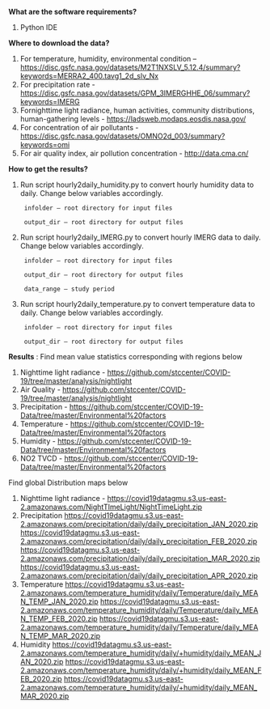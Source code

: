 **What are the software requirements?**

1. Python IDE

**Where to download the data?**

1. For temperature, humidity, environmental condition – https://disc.gsfc.nasa.gov/datasets/M2T1NXSLV_5.12.4/summary?keywords=MERRA2_400.tavg1_2d_slv_Nx
2. For precipitation rate - https://disc.gsfc.nasa.gov/datasets/GPM_3IMERGHHE_06/summary?keywords=IMERG
3. Fornighttime light radiance, human activities, community distributions, human-gathering levels - https://ladsweb.modaps.eosdis.nasa.gov/
4. For concentration of air pollutants - https://disc.gsfc.nasa.gov/datasets/OMNO2d_003/summary?keywords=omi
5. For air quality index, air pollution concentration - http://data.cma.cn/

**How to get the results?**

1. Run script hourly2daily_humidity.py to convert hourly humidity data to daily. Change below variables accordingly.

        infolder – root directory for input files

        output_dir – root directory for output files

2. Run script hourly2daily_IMERG.py to convert hourly IMERG data to daily. Change below variables accordingly.

        infolder – root directory for input files

        output_dir – root directory for output files

        data_range – study period

3. Run script hourly2daily_temperature.py to convert temperature data to daily. Change below variables accordingly.

        infolder – root directory for input files

        output_dir – root directory for output files

**Results** :
Find mean value statistics corresponding with regions below
1. Nighttime light radiance - https://github.com/stccenter/COVID-19/tree/master/analysis/nightlight
2. Air Quality - https://github.com/stccenter/COVID-19/tree/master/analysis/nightlight 
3. Precipitation - https://github.com/stccenter/COVID-19-Data/tree/master/Environmental%20factors 
4. Temperature - https://github.com/stccenter/COVID-19-Data/tree/master/Environmental%20factors 
5. Humidity - https://github.com/stccenter/COVID-19-Data/tree/master/Environmental%20factors 
6. NO2 TVCD - https://github.com/stccenter/COVID-19-Data/tree/master/Environmental%20factors 
 
Find global Distribution maps below
1. Nighttime light radiance - https://covid19datagmu.s3.us-east-2.amazonaws.com/NightTImeLight/NightTimeLight.zip
2. Precipitation
	https://covid19datagmu.s3.us-east-2.amazonaws.com/precipitation/daily/daily_precipitation_JAN_2020.zip 
	https://covid19datagmu.s3.us-east-2.amazonaws.com/precipitation/daily/daily_precipitation_FEB_2020.zip 
	https://covid19datagmu.s3.us-east-2.amazonaws.com/precipitation/daily/daily_precipitation_MAR_2020.zip 
	https://covid19datagmu.s3.us-east-2.amazonaws.com/precipitation/daily/daily_precipitation_APR_2020.zip 
3. Temperature
	https://covid19datagmu.s3.us-east-2.amazonaws.com/temperature_humidity/daily/Temperature/daily_MEAN_TEMP_JAN_2020.zip 
	https://covid19datagmu.s3.us-east-2.amazonaws.com/temperature_humidity/daily/Temperature/daily_MEAN_TEMP_FEB_2020.zip 
	https://covid19datagmu.s3.us-east-2.amazonaws.com/temperature_humidity/daily/Temperature/daily_MEAN_TEMP_MAR_2020.zip
4. Humidity
	https://covid19datagmu.s3.us-east-2.amazonaws.com/temperature_humidity/daily/+humidity/daily_MEAN_JAN_2020.zip 
	https://covid19datagmu.s3.us-east-2.amazonaws.com/temperature_humidity/daily/+humidity/daily_MEAN_FEB_2020.zip 
	https://covid19datagmu.s3.us-east-2.amazonaws.com/temperature_humidity/daily/+humidity/daily_MEAN_MAR_2020.zip
